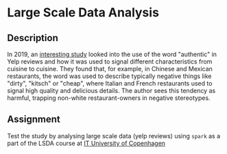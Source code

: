 # Large Scale Data Analysis

## Description

In 2019, an [interesting study](https://ny.eater.com/2019/1/18/18183973/authenticity-yelp-reviews-white-supremacy-trap) looked into the use of the word "authentic" in Yelp reviews and how it was used to signal different characteristics from cuisine to cuisine. They found that, for example, in Chinese and Mexican restaurants, the word was used to describe typically negative things like "dirty", "kitsch" or "cheap", where Italian and French restaurants used to signal high quality and delicious details. The author sees this tendency as harmful, trapping non-white restaurant-owners in negative stereotypes.

## Assignment

Test the study by analysing large scale data (yelp reviews) using `spark` as a part of the LSDA course at [IT University of Copenhagen](www.itu.dk)
